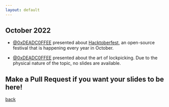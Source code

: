 ```yaml
---
layout: default
---
```


## October 2022

- [@0xDEADC0FFEE](https://www.linkedin.com/in/sergei-zaiats/) presented about [Hacktoberfest](https://hacktoberfest.com/), an open-source festival that is happening every year in October.  
 
- [@0xDEADC0FFEE](https://www.linkedin.com/in/sergei-zaiats/) presented about the art of lockpicking. Due to the physical nature of the topic, no slides are available.  


## Make a Pull Request if you want your slides to be here!

[back](/)